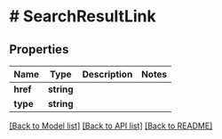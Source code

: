 # # SearchResultLink

## Properties

Name | Type | Description | Notes
------------ | ------------- | ------------- | -------------
**href** | **string** |  |
**type** | **string** |  |

[[Back to Model list]](../../README.md#models) [[Back to API list]](../../README.md#endpoints) [[Back to README]](../../README.md)
